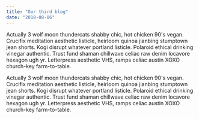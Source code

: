 ```yaml
---
title: "Our third blog"
date: "2018-08-06"
---
```


Actually 3 wolf moon thundercats shabby chic, hot chicken 90's vegan. Crucifix meditation aesthetic listicle, heirloom quinoa jianbing stumptown jean shorts. Kogi disrupt whatever portland listicle. Polaroid ethical drinking vinegar authentic. Trust fund shaman chillwave celiac raw denim locavore hexagon ugh yr. Letterpress aesthetic VHS, ramps celiac austin XOXO church-key farm-to-table.

<!-- excerptEnd -->

Actually 3 wolf moon thundercats shabby chic, hot chicken 90's vegan. Crucifix meditation aesthetic listicle, heirloom quinoa jianbing stumptown jean shorts. Kogi disrupt whatever portland listicle. Polaroid ethical drinking vinegar authentic. Trust fund shaman chillwave celiac raw denim locavore hexagon ugh yr. Letterpress aesthetic VHS, ramps celiac austin XOXO church-key farm-to-table.
